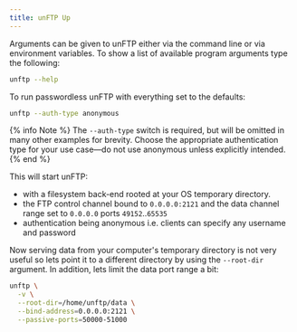 ```yaml
---
title: unFTP Up
---
```


Arguments can be given to unFTP either via the command line or via environment variables. To show a list of available
program arguments type the following:

```sh
unftp --help
```

To run passwordless unFTP with everything set to the defaults:

```sh
unftp --auth-type anonymous
```

{% info Note %}
The `--auth-type` switch is required, but will be omitted in many other examples for brevity.
Choose the appropriate authentication type for your use case—do not use anonymous unless explicitly intended.
{% end %}

This will start unFTP:

- with a filesystem back-end rooted at your OS temporary directory.
- the FTP control channel bound to `0.0.0.0:2121` and the data channel range set to `0.0.0.0` ports `49152`..`65535`
- authentication being anonymous i.e. clients can specify any username and password

Now serving data from your computer's temporary directory is not very useful so lets point it to a different directory
by using the `--root-dir` argument. In addition, lets limit the data port range a bit:

```sh
unftp \
  -v \
  --root-dir=/home/unftp/data \
  --bind-address=0.0.0.0:2121 \
  --passive-ports=50000-51000
```
